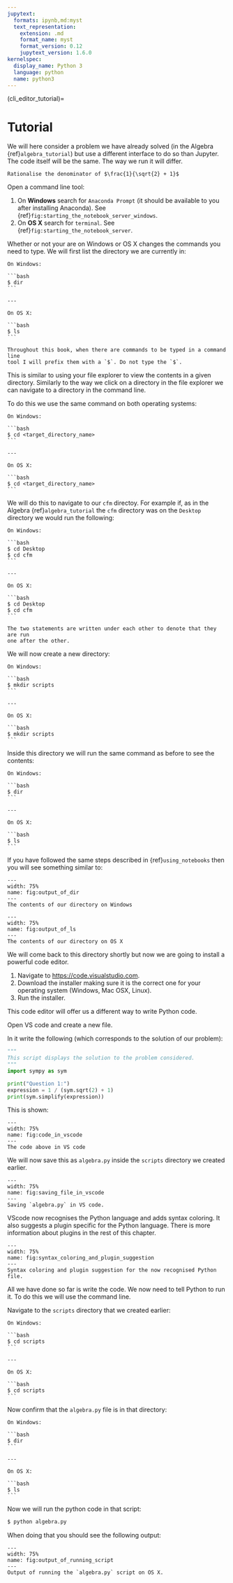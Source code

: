 ```yaml
---
jupytext:
  formats: ipynb,md:myst
  text_representation:
    extension: .md
    format_name: myst
    format_version: 0.12
    jupytext_version: 1.6.0
kernelspec:
  display_name: Python 3
  language: python
  name: python3
---
```


(cli_editor_tutorial)=
# Tutorial

We will here consider a problem we have already solved (in the Algebra
{ref}`algebra_tutorial`) but use a different interface to do so than Jupyter.
The code itself will be the same. The way we run it will differ.

```{admonition} Problem
Rationalise the denominator of $\frac{1}{\sqrt{2} + 1}$
```

Open a command line tool:

1. On **Windows** search for `Anaconda Prompt` (it should be available to you
   after installing Anaconda). See
   {ref}`fig:starting_the_notebook_server_windows`.
2. On **OS X** search for `terminal`. See
   {ref}`fig:starting_the_notebook_server`.

Whether or not your are on Windows or OS X changes the commands you need to
type. We will first list the directory we are currently in:


````{panels}
On Windows:

```bash
$ dir
```

---

On OS X:

```bash
$ ls
```

````

```{tip}
Throughout this book, when there are commands to be typed in a command line
tool I will prefix them with a `$`. Do not type the `$`.
```

This is similar to using your file explorer to view the contents in a given
directory. Similarly to the way we click on a directory in the file explorer we
can navigate to a directory in the command line.

To do this we use the same command on both operating systems:


````{panels}
On Windows:

```bash
$ cd <target_directory_name>
```

---

On OS X:

```bash
$ cd <target_directory_name>
```

````

We will do this to navigate to our `cfm` directoy. For example if, as in the
Algebra {ref}`algebra_tutorial` the `cfm` directory was on the `Desktop`
directory we would run the following:


````{panels}
On Windows:

```bash
$ cd Desktop
$ cd cfm
```

---

On OS X:

```bash
$ cd Desktop
$ cd cfm
```

````


```{attention}
The two statements are written under each other to denote that they are run
one after the other.
```

We will now create a new directory:



````{panels}
On Windows:

```bash
$ mkdir scripts
```

---

On OS X:

```bash
$ mkdir scripts
```

````

Inside this directory we will run the same command as before to see the
contents:


````{panels}
On Windows:

```bash
$ dir
```

---

On OS X:

```bash
$ ls
```

````

If you have followed the same steps described in {ref}`using_notebooks` then you
will see something similar to:


```{figure} ./img/output_of_dir/main.png
---
width: 75%
name: fig:output_of_dir
---
The contents of our directory on Windows
```


```{figure} ./img/output_of_ls/main.png
---
width: 75%
name: fig:output_of_ls
---
The contents of our directory on OS X
```

We will come back to this directory shortly but now we are going to install a
powerful code editor.

1. Navigate to <https://code.visualstudio.com>.
2. Download the installer making sure it is the correct one for your operating
   system (Windows, Mac OSX, Linux).
3. Run the installer.

This code editor will offer us a different way to write Python code.

Open VS code and create a new file.

In it write the following (which corresponds to the solution of our problem):

```python
"""
This script displays the solution to the problem considered.
"""
import sympy as sym

print("Question 1:")
expression = 1 / (sym.sqrt(2) + 1)
print(sym.simplify(expression))
```

This is shown:

```{figure} ./img/code_in_vscode/main.png
---
width: 75%
name: fig:code_in_vscode
---
The code above in VS code
```

We will now save this as `algebra.py` inside the `scripts` directory we created
earlier.

```{figure} ./img/saving_file_in_vscode/main.png
---
width: 75%
name: fig:saving_file_in_vscode
---
Saving `algebra.py` in VS code.
```

VScode now recognises the Python language and adds syntax coloring. It also
suggests a plugin specific for the Python language. There is more information
about plugins in the rest of this chapter.

```{figure} ./img/syntax_coloring_and_plugin_suggestion/main.png
---
width: 75%
name: fig:syntax_coloring_and_plugin_suggestion
---
Syntax coloring and plugin suggestion for the now recognised Python file.
```

All we have done so far is write the code. We now need to tell Python to run it.
To do this we will use the command line.

Navigate to the `scripts` directory that we created earlier:

````{panels}
On Windows:

```bash
$ cd scripts
```

---

On OS X:

```bash
$ cd scripts
```

````

Now confirm that the `algebra.py` file is in that directory:


````{panels}
On Windows:

```bash
$ dir
```

---

On OS X:

```bash
$ ls
```

````

Now we will run the python code in that script:

```bash
$ python algebra.py
```

When doing that you should see the following output:

```{figure} ./img/output_of_running_script/main.png
---
width: 75%
name: fig:output_of_running_script
---
Output of running the `algebra.py` script on OS X.
```
